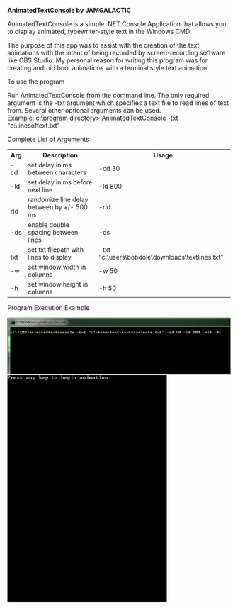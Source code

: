 <b>AnimatedTextConsole by JAMGALACTIC</b>
<p>AnimatedTextConsole is a simple .NET Console Application that allows you to display animated, typewriter-style text in the Windows CMD.</p>
<p>The purpose of this app was to assist with the creation of the text animations with the intent of being recorded by screen-recording software like OBS Studio. My personal reason for writing this program was for creating android boot animations with a terminal style text animation.</p>
<p>To use the program</p>
<p>Run AnimatedTextConsole from the command line.  The only required argument is the -txt argument which specifies a text file to read lines of text from. Several other optional arguments can be used.<br>
Example: c:\program directory> AnimatedTextConsole -txt "c:\linesoftext.txt" 
</p>
<p>Complete List of Arguments</p>
<table>
<tr>
<th>Arg</th>
<th>Description</th>
<th>Usage</th>
</tr>
<tr><td>-cd</td><td>set delay in ms between characters</td><td>-cd 30</td></tr>
<tr><td>-ld</td><td>set delay in ms before next line</td><td>-ld 800</td></tr>
<tr><td>-rld</td><td>randomize line delay between by +/- 500 ms</td><td>-rld</td></tr>
<tr><td>-ds</td><td>enable double spacing between lines</td><td>-ds</td></tr>
<tr><td>-txt</td><td>set txt filepath with lines to display</td><td>-txt "c:\users\bobdole\downloads\textlines.txt"</td></tr>
<tr><td>-w</td><td>set window width in columns</td><td>-w 50</td></tr>
<tr><td>-h</td><td>set window height in columns</td><td>-h 50</td></tr>
</table>
<p>Program Execution Example</p>
<img src="https://github.com/adanvdo/AnimatedTextConsole/blob/master/AnimatedTextConsole/command.jpg"><br>
<img src="https://github.com/adanvdo/AnimatedTextConsole/blob/master/AnimatedTextConsole/animatedtextconsole.gif">
